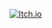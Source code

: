 [![Itch.io](https://img.shields.io/badge/Itch.io-FA5C5C?style=for-the-badge&logo=itch.io&logoColor=white)](https://baki-lule.itch.io/flappy-bird-clone-by-baki-lule)
